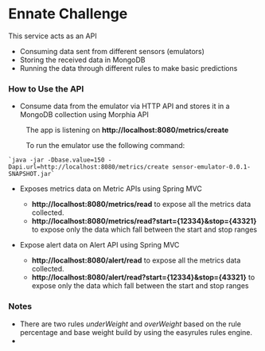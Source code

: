 # Ennate Challenge #

This service acts as an API 
* Consuming data sent from different sensors (emulators)
* Storing the received data in MongoDB
*	Running the data through different rules to make basic predictions

### How to Use the API ###

*	Consume data from the emulator via HTTP API and stores it in a MongoDB 
collection using Morphia API

&nbsp;&nbsp;&nbsp;&nbsp;&nbsp;&nbsp;&nbsp;&nbsp;
The app is listening on **http://localhost:8080/metrics/create**      

&nbsp;&nbsp;&nbsp;&nbsp;&nbsp;&nbsp;&nbsp;&nbsp;
To run the emulator use the following command: 

    `java -jar -Dbase.value=150 -Dapi.url=http://localhost:8080/metrics/create sensor-emulator-0.0.1-SNAPSHOT.jar`
    
* Exposes metrics data on Metric APIs using Spring MVC
    * **http://localhost:8080/metrics/read** to expose all the metrics 
    data collected.
    * **http://localhost:8080/metrics/read?start={12334}&stop={43321}** 
    to expose only the data which fall between the start and stop ranges

     
* Expose alert data on Alert API using Spring MVC
    * **http://localhost:8080/alert/read** to expose all the metrics 
    data collected.
    * **http://localhost:8080/alert/read?start={12334}&stop={43321}** 
    to expose only the data which fall between the start and stop ranges

### Notes ###

* There are two rules *underWeight* and *overWeight* based on the rule 
percentage and base weight build by using the easyrules rules engine.
* 